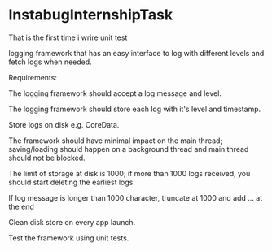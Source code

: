 # InstabugInternshipTask

That is the first time i wrire unit test


logging framework that has an easy interface to log with different levels and fetch logs when needed.



Requirements:


The logging framework should accept a log message and level.

The logging framework should store each log with it's level and timestamp. 

Store logs on disk e.g. CoreData.

The framework should have minimal impact on the main thread; saving/loading should happen on a background thread and main thread should not be blocked.

The limit of storage at disk is 1000; if more than 1000 logs received, you should start deleting the earliest logs.

If log message is longer than 1000 character, truncate at 1000 and add ... at the end

Clean disk store on every app launch. 

Test the framework using unit tests.




